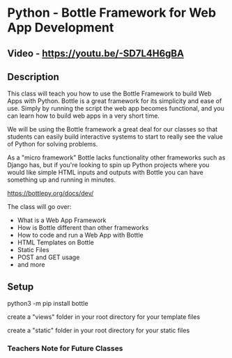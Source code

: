 # Python - Bottle Framework for Web App Development


## Video - https://youtu.be/-SD7L4H6gBA


## Description

This class will teach you how to use the Bottle Framework to build Web Apps with Python. Bottle is a great framework for its simplicity and ease of use. Simply by running the script the web app becomes functional, and you can learn how to build web apps in a very short time.

We will be using the Bottle framework a great deal for our classes so that students can easily build interactive systems to start to really see the value of Python for solving problems.

As a "micro framework" Bottle lacks functionality other frameworks such as Django has, but if you're looking to spin up Python projects where you would like simple HTML inputs and outputs with Bottle you can have something up and running in minutes.

https://bottlepy.org/docs/dev/

The class will go over:
- What is a Web App Framework
- How is Bottle different than other frameworks
- How to code and run a Web App with Bottle
- HTML Templates on Bottle
- Static Files
- POST and GET usage
- and more


## Setup


python3 -m pip install bottle

create a "views" folder in your root directory for your template files

create a "static" folder in your root directory for your static files


### Teachers Note for Future Classes


